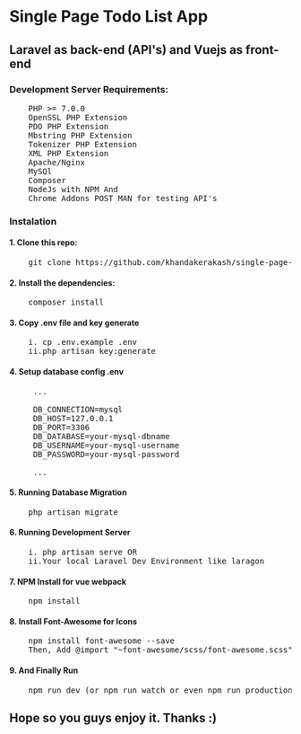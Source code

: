 # Single Page Todo List App
## Laravel as back-end (API's) and Vuejs as front-end

### Development Server Requirements:
<pre>
    PHP >= 7.0.0
    OpenSSL PHP Extension
    PDO PHP Extension
    Mbstring PHP Extension
    Tokenizer PHP Extension
    XML PHP Extension
    Apache/Nginx
    MySQl
    Composer
    NodeJs with NPM And
    Chrome Addons POST MAN for testing API's
</pre>

### Instalation
#### 1. Clone this repo:

<pre>
    git clone https://github.com/khandakerakash/single-page-todo-list-using-laravel-vuejs.git
</pre>

#### 2. Install the dependencies:
<pre>
    composer install
</pre>

#### 3. Copy .env file and key generate
<pre>
    i. cp .env.example .env
    ii.php artisan key:generate
</pre>

#### 4. Setup database config .env
<pre>
     ...
     
     DB_CONNECTION=mysql
     DB_HOST=127.0.0.1
     DB_PORT=3306
     DB_DATABASE=your-mysql-dbname
     DB_USERNAME=your-mysql-username
     DB_PASSWORD=your-mysql-password
     
     ...
</pre>

#### 5. Running Database Migration
<pre>
    php artisan migrate
</pre>

#### 6. Running Development Server
<pre>
    i. php artisan serve OR
    ii.Your local Laravel Dev Environment like laragon
</pre>

#### 7. NPM Install for vue webpack
<pre>
    npm install
</pre>

#### 8. Install Font-Awesome for Icons
<pre>
    npm install font-awesome --save
    Then, Add @import "~font-awesome/scss/font-awesome.scss"; in resources/assets/saas/app.scss
</pre>

#### 9. And Finally Run
<pre>
    npm run dev (or npm run watch or even npm run production)
</pre>

## Hope so you guys enjoy it. Thanks :)